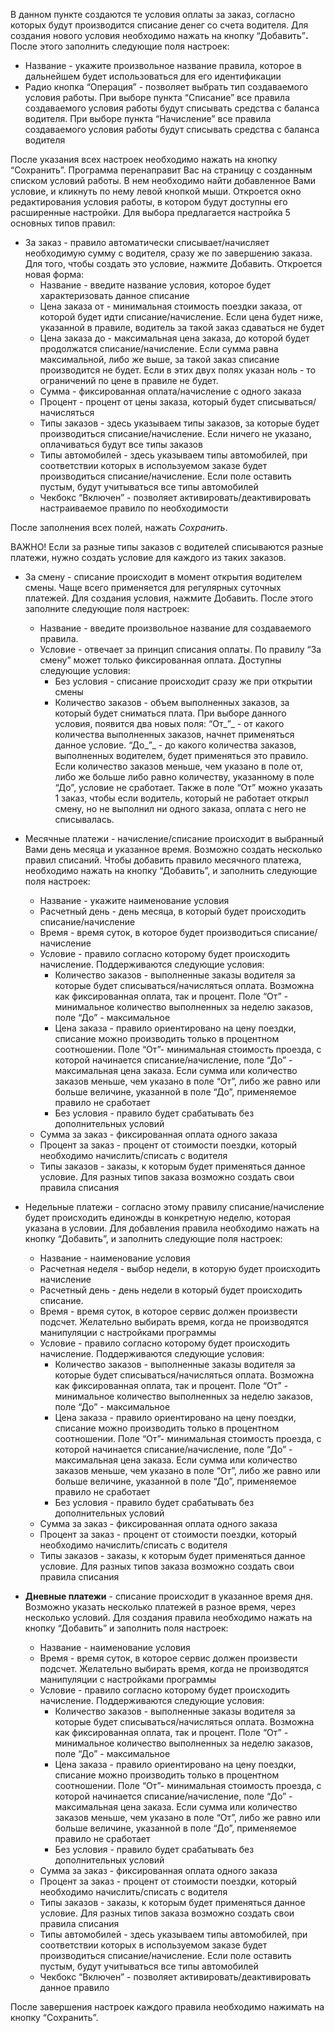 В данном пункте создаются те условия оплаты за заказ, согласно которых будут производится списание денег со счета водителя. Для создания нового условия необходимо нажать на кнопку “Добавить”**.** После этого заполнить следующие поля настроек:

* Название - укажите произвольное название правила, которое в дальнейшем будет использоваться для его идентификации
* Радио кнопка “Операция” - позволяет выбрать тип создаваемого условия работы. При выборе пункта “Списание” все правила создаваемого условия работы будут списывать средства с баланса водителя. При выборе пункта “Начисление” все правила создаваемого условия работы будут списывать средства с баланса водителя

После указания всех настроек необходимо нажать на кнопку “Сохранить”. Программа перенаправит Вас на страницу с созданным списком условий работы. В нем необходимо найти добавленное Вами условие, и кликнуть по нему левой кнопкой мыши. Откроется окно редактирования условия работы, в котором будут доступны его расширенные настройки. Для выбора предлагается настройка 5 основных типов правил:

* За заказ - правило автоматически списывает/начисляет необходимую сумму с водителя, сразу же по завершению заказа. Для того, чтобы создать это условие, нажмите Добавить. Откроется новая форма: 
    * Название - введите название условия, которое будет характеризовать данное списание
    * Цена заказа от - минимальная стоимость поездки заказа, от которой будет идти списание/начисление. Если цена будет ниже, указанной в правиле, водитель за такой заказ сдаваться не будет
    * Цена заказа до - максимальная цена заказа, до которой будет продолжатся списание/начисление. Если сумма равна максимальной, либо же выше, за такой заказ списание производится не будет. Если в этих двух полях указан ноль - то ограничений по цене в правиле не будет.
    * Сумма - фиксированная оплата/начисление с одного заказа
    * Процент - процент от цены заказа, который будет списываться/начисляться
    * Типы заказов - здесь указываем типы заказов, за которые будет производиться списание/начисление. Если ничего не указано, оплачиваться будут все типы заказов
    * Типы автомобилей - здесь указываем типы автомобилей, при соответствии которых в используемом заказе будет производиться списание/начисление. Если поле оставить пустым, будут учитываться все типы автомобилей
    * Чекбокс “Включен” - позволяет активировать/деактивировать настраиваемое правило по необходимости

После заполнения всех полей, нажать _Сохранить_.

ВАЖНО! Если за разные типы заказов с водителей списываются разные платежи, нужно создать условие для каждого из таких заказов. 

* За смену - списание происходит в момент открытия водителем смены. Чаще всего применяется для регулярных суточных платежей. Для создания условия, нажмите Добавить. После этого заполните следующие поля настроек:
    * Название - введите произвольное название для создаваемого правила.
    * Условие - отвечает за принцип списания оплаты. По правилу “За смену” может только фиксированная оплата. Доступны следующие условия:
        * Без условия - списание происходит сразу же при открытии смены
        * Количество заказов - объем выполненных заказов, за который будет сниматься плата. При выборе данного условия, появится два новых поля: “От_”_ - от какого количества выполненных заказов, начнет применяться данное условие. “До_”_ - до какого количества заказов, выполненных водителем, будет применяться это правило. Если количество заказов меньше, чем указано в поле от, либо же больше либо равно количеству, указанному в поле “До”, условие не сработает. Также в поле “От” можно указать 1 заказ, чтобы если водитель, который не работает открыл смену, но не выполнил ни одного заказа, оплата с него не списывалась.

* Месячные платежи - начисление/списание происходит в выбранный Вами день месяца и указанное время. Возможно создать несколько правил списаний. Чтобы добавить правило месячного платежа, необходимо нажать на кнопку “Добавить”, и заполнить следующие поля настроек:
    * Название - укажите наименование условия
    * Расчетный день - день месяца, в который будет происходить списание/начисление
    * Время - время суток, в которое будет производиться списание/начисление
    * Условие - правило согласно которому будет происходить начисление. Поддерживаются следующие условия:
        * Количество заказов _-_ выполненные заказы водителя за которые будет списываться/начисляться оплата. Возможна как фиксированная оплата, так и процент. Поле “От” - минимальное количество выполненных за неделю заказов, поле “До” - максимальное
        * Цена заказа - правило ориентировано на цену поездки, списание можно производить только в процентном соотношении. Поле “От”- минимальная стоимость проезда, с которой начинается списание/начисление, поле “До” - максимальная цена заказа. Если сумма или количество заказов меньше, чем указано в поле “От”, либо же равно или больше величине, указанной в поле “До”, применяемое правило не сработает
        * Без условия - правило будет срабатывать без дополнительных условий
    * Сумма за заказ - фиксированная оплата одного заказа
    * Процент за заказ - процент от стоимости поездки, который необходимо начислить/списать с водителя
    * Типы заказов - заказы, к которым будет применяться данное условие. Для разных типов заказа возможно создать свои правила списания
* Недельные платежи - согласно этому правилу списание/начисление будет происходить единожды в конкретную неделю, которая указана в условии. Для добавления правила необходимо нажать на кнопку “Добавить”, и заполнить следующие поля настроек:
    * Название - наименование условия
    * Расчетная неделя - выбор недели, в которую будет происходить начисление
    * Расчетный день - день недели в который будет происходить списание.
    * Время - время суток, в которое сервис должен произвести подсчет. Желательно выбирать время, когда не производятся манипуляции с настройками программы
    * Условие - правило согласно которому будет происходить начисление. Поддерживаются следующие условия:
        * Количество заказов _-_ выполненные заказы водителя за которые будет списываться/начисляться оплата. Возможна как фиксированная оплата, так и процент. Поле “От” - минимальное количество выполненных за неделю заказов, поле “До” - максимальное
        * Цена заказа - правило ориентировано на цену поездки, списание можно производить только в процентном соотношении. Поле “От”- минимальная стоимость проезда, с которой начинается списание/начисление, поле “До” - максимальная цена заказа. Если сумма или количество заказов меньше, чем указано в поле “От”, либо же равно или больше величине, указанной в поле “До”, применяемое правило не сработает
        * Без условия - правило будет срабатывать без дополнительных условий
    * Сумма за заказ - фиксированная оплата одного заказа
    * Процент за заказ - процент от стоимости поездки, который необходимо начислить/списать с водителя
    * Типы заказов - заказы, к которым будет применяться данное условие. Для разных типов заказа возможно создать свои правила списания
* **Дневные платежи** - списание происходит в указанное время дня. Возможно указать несколько платежей в разное время, через несколько условий. Для создания правила необходимо нажать на кнопку “Добавить” и заполнить поля настроек:
    * Название - наименование условия
    * Время - время суток, в которое сервис должен произвести подсчет. Желательно выбирать время, когда не производятся манипуляции с настройками программы
    * Условие - правило согласно которому будет происходить начисление. Поддерживаются следующие условия:
        * Количество заказов _-_ выполненные заказы водителя за которые будет списываться/начисляться оплата. Возможна как фиксированная оплата, так и процент. Поле “От” - минимальное количество выполненных за неделю заказов, поле “До” - максимальное
        * Цена заказа - правило ориентировано на цену поездки, списание можно производить только в процентном соотношении. Поле “От”- минимальная стоимость проезда, с которой начинается списание/начисление, поле “До” - максимальная цена заказа. Если сумма или количество заказов меньше, чем указано в поле “От”, либо же равно или больше величине, указанной в поле “До”, применяемое правило не сработает
        * Без условия - правило будет срабатывать без дополнительных условий
    * Сумма за заказ - фиксированная оплата одного заказа
    * Процент за заказ - процент от стоимости поездки, который необходимо начислить/списать с водителя
    * Типы заказов - заказы, к которым будет применяться данное условие. Для разных типов заказа возможно создать свои правила списания
    * Типы автомобилей - здесь указываем типы автомобилей, при соответствии которых в используемом заказе будет производиться списание/начисление. Если поле оставить пустым, будут учитываться все типы автомобилей
    * Чекбокс “Включен” - позволяет активировать/деактивировать данное правило

После завершения настроек каждого правила необходимо нажимать на кнопку “Сохранить”.